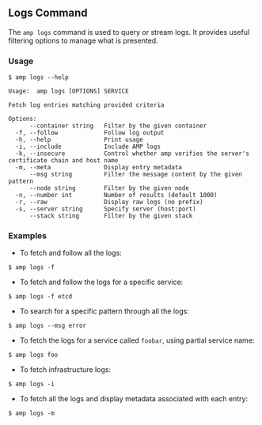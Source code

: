 ## Logs Command

The `amp logs` command is used to query or stream logs. It provides useful filtering options to manage what is presented.

### Usage

```
$ amp logs --help

Usage:  amp logs [OPTIONS] SERVICE

Fetch log entries matching provided criteria

Options:
      --container string   Filter by the given container
  -f, --follow             Follow log output
  -h, --help               Print usage
  -i, --include            Include AMP logs
  -k, --insecure           Control whether amp verifies the server's certificate chain and host name
  -m, --meta               Display entry metadata
      --msg string         Filter the message content by the given pattern
      --node string        Filter by the given node
  -n, --number int         Number of results (default 1000)
  -r, --raw                Display raw logs (no prefix)
  -s, --server string      Specify server (host:port)
      --stack string       Filter by the given stack
```

### Examples

* To fetch and follow all the logs:
```
$ amp logs -f
```

* To fetch and follow the logs for a specific service:
```
$ amp logs -f etcd
```

* To search for a specific pattern through all the logs:
```
$ amp logs --msg error
```

* To fetch the logs for a service called `foobar`, using partial service name:
```
$ amp logs foo
```

* To fetch infrastructure logs:
```
$ amp logs -i
```

* To fetch all the logs and display metadata associated with each entry:
```
$ amp logs -m
```
